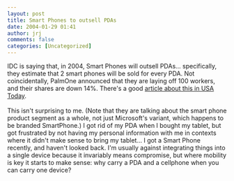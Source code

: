```yaml
---
layout: post
title: Smart Phones to outsell PDAs
date: 2004-01-29 01:41
author: jrj
comments: false
categories: [Uncategorized]
---
```

IDC is saying that, in 2004, Smart Phones will outsell PDAs... specifically, they estimate that 2 smart phones will be sold for every PDA. Not coincidentally, PalmOne announced that they are laying off 100 workers, and their shares are down 14%. There's a good <a href="http://www.usatoday.com/tech/news/2004-01-28-pda_x.htm" target="_blank">article about this in USA Today</a>.
<br />
<br />This isn't surprising to me. (Note that they are talking about the smart phone product segment as a whole, not just Microsoft's variant, which happens to be branded SmartPhone.) I got rid of my PDA when I bought my tablet, but got frustrated by not having my personal information with me in contexts where it didn't make sense to bring my tablet... I got a Smart Phone recently, and haven't looked back. I'm usually against integrating things into a single device because it invariably means compromise, but where mobility is key it starts to make sense: why carry a PDA and a cellphone when you can carry one device?
